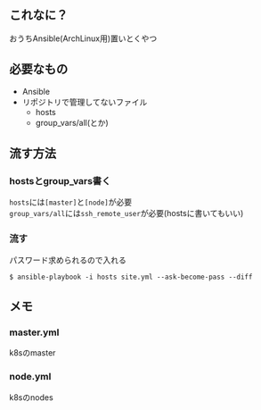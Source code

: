 ## これなに？
おうちAnsible(ArchLinux用)置いとくやつ

## 必要なもの
- Ansible
- リポジトリで管理してないファイル
  - hosts
  - group_vars/all(とか)

## 流す方法
### hostsとgroup_vars書く
`hosts`には`[master]`と`[node]`が必要  
`group_vars/all`には`ssh_remote_user`が必要(hostsに書いてもいい)  

### 流す
パスワード求められるので入れる  
```
$ ansible-playbook -i hosts site.yml --ask-become-pass --diff
```

## メモ
### master.yml
k8sのmaster

### node.yml
k8sのnodes
